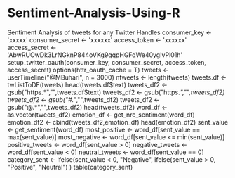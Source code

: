 # Sentiment-Analysis-Using-R
Sentiment Analysis of tweets for any Twitter Handles
consumer_key <- 'xxxxx'
consumer_secret <- 'xxxxxx'
access_token <- 'xxxxxx'
access_secret <- 'AbwRUOwDk3LrNGknP844oVKg9qqpHGFqWe40ygIvPl01h'
setup_twitter_oauth(consumer_key, consumer_secret, access_token, access_secret)
options(httr_oauth_cache = T)
tweets <- userTimeline("@MBuhari", n = 3000)
ntweets <- length(tweets)
tweets.df <- twListToDF(tweets)
head(tweets.df$text)
tweets_df2 <- gsub("https.*","",tweets.df$text)
tweets_df2 <- gsub("https.*","",tweets_df2)
tweets_df2 <- gsub("#.*","",tweets_df2)
tweets_df2 <- gsub("@.*","",tweets_df2)
head(tweets_df2)
word_df <- as.vector(tweets_df2)
emotion_df <- get_nrc_sentiment(word_df)
emotion_df2 <- cbind(tweets_df2,emotion_df)
head(emotion_df2)
sent_value <- get_sentiment(word_df)
most_positive <- word_df[sent_value == max(sent_value)]
most_negative <- word_df[sent_value <= min(sent_value)]
positive_tweets <- word_df[sent_value > 0]
negative_tweets <- word_df[sent_value < 0]
neutral_tweets <- word_df[sent_value == 0]
category_sent <- ifelse(sent_value < 0, "Negative", ifelse(sent_value > 0, "Positive", "Neutral") )
table(category_sent)
